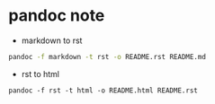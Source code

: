 pandoc note
======

- markdown to rst
```Bash
pandoc -f markdown -t rst -o README.rst README.md
```

- rst to html
```
pandoc -f rst -t html -o README.html README.rst
```

